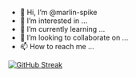 - 👋 Hi, I’m @marlin-spike
- 👀 I’m interested in ...
- 🌱 I’m currently learning ...
- 💞️ I’m looking to collaborate on ...
- 📫 How to reach me ...

<!---
marlin-spike/marlin-spike is a ✨ special ✨ repository because its `README.md` (this file) appears on your GitHub profile.
You can click the Preview link to take a look at your changes.
--->



 [![GitHub Streak](http://github-readme-streak-stats.herokuapp.com?user=marlin-spike&theme=dark)](https://git.io/streak-stats) 

